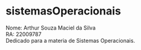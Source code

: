 # sistemasOperacionais<br/>
Nome: Arthur Souza Maciel da Silva<br/>
RA: 22009787<br/>
Dedicado para a materia de Sistemas Operacionais.
